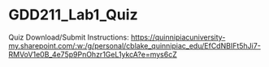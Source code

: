 # GDD211_Lab1_Quiz
Quiz Download/Submit Instructions: https://quinnipiacuniversity-my.sharepoint.com/:w:/g/personal/cblake_quinnipiac_edu/EfCdNBIFt5hJi7-RMVoV1e0B_4e75p9PnOhzr1GeL1ykcA?e=mys6cZ
